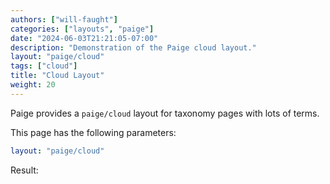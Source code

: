 ```yaml
---
authors: ["will-faught"]
categories: ["layouts", "paige"]
date: "2024-06-03T21:21:05-07:00"
description: "Demonstration of the Paige cloud layout."
layout: "paige/cloud"
tags: ["cloud"]
title: "Cloud Layout"
weight: 20
---
```


Paige provides a `paige/cloud` layout for taxonomy pages with lots of terms.

<!--more-->

This page has the following parameters:

```yaml
layout: "paige/cloud"
```

Result:
